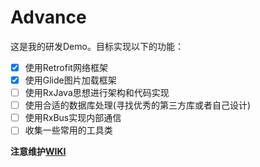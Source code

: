 # Advance

这是我的研发Demo。目标实现以下的功能：

- [x] 使用Retrofit网络框架
- [x] 使用Glide图片加载框架
- [ ] 使用RxJava思想进行架构和代码实现
- [ ] 使用合适的数据库处理(寻找优秀的第三方库或者自己设计)
- [ ] 使用RxBus实现内部通信
- [ ] 收集一些常用的工具类

**注意维护[WIKI](https://github.com/HeZaiJin/advance/wiki)**
